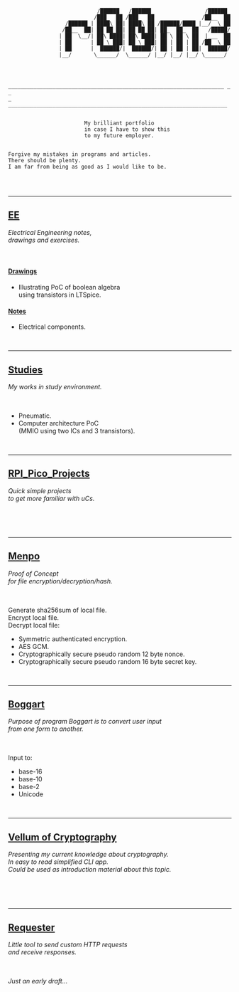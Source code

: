 ```



                            /██████   /██████                 /██████
                           /███_  ██ /███_  ██               /██__  ██
                  /██████ | ████\ ██| ████\ ██ /██████/████ |__/  \ ██
                 /██__  ██| ██ ██ ██| ██ ██ ██| ██_  ██_  ██   /█████/
                | ██  \__/| ██\ ████| ██\ ████| ██ \ ██ \ ██  |___  ██
                | ██      | ██ \ ███| ██ \ ███| ██ | ██ | ██ /██  \ ██
                | ██      |  ██████/|  ██████/| ██ | ██ | ██|  ██████/
                |__/       \______/  \______/ |__/ |__/ |__/ \______/



	____________________________________________________________________ _ _
_ _____________________________________________________________________


						My brilliant portfolio 
						in case I have to show this 
						to my future employer.


Forgive my mistakes in programs and articles. 
There should be plenty.
I am far from being as good as I would like to be.


```



<br/>

***
## [EE](https://github.com/r00m3/EE)
_Electrical Engineering notes,\
drawings and exercises._
<br/>
<br/>
<br/>

#### [Drawings](https://github.com/r00m3/EE/tree/main/Drawings/Boolean)
- Illustrating PoC of boolean algebra\
using transistors in LTSpice.
#### [Notes](https://github.com/r00m3/EE/tree/main/Electrical_Components)
- Electrical components.



<br/>

***
## [Studies](https://github.com/r00m3/Studies)
_My works in study environment._
<br/>
<br/>
<br/>

- Pneumatic.
- Computer architecture PoC\
  (MMIO using two ICs and 3 transistors).



<br/>

***
## [RPI_Pico_Projects](https://github.com/r00m3/RPI_Pico_Projects)
_Quick simple projects\
to get more familiar with uCs._
<br/>
<br/>
<br/>



<br/>

***
## [Menpo](https://github.com/r00m3/Menpo)
_Proof of Concept\
for file encryption/decryption/hash._
<br/>
<br/>
<br/>

Generate sha256sum of local file.\
Encrypt local file.\
Decrypt local file:
- Symmetric authenticated encryption.
- AES GCM.
- Cryptographically secure pseudo random 12 byte nonce.
- Cryptographically secure pseudo random 16 byte secret key.



<br/>

***
## [Boggart](https://github.com/r00m3/Boggart)
_Purpose of program Boggart is to convert user input\
from one form to another._
<br/>
<br/>
<br/>

Input to:
- base-16
- base-10
- base-2
- Unicode



<br/>

***
## [Vellum of Cryptography](https://github.com/r00m3/Vellum_of_Cryptography)
_Presenting my current knowledge about cryptography.\
In easy to read simplified CLI app.\
Could be used as introduction material about this topic._
<br/>
<br/>
<br/>


<br/>

***
## [Requester](https://github.com/r00m3/Requester)
_Little tool to send custom HTTP requests\
and receive responses._
<br/>
<br/>
<br/>

_Just an early draft..._

